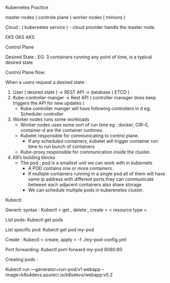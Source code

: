 Kubernetes Practice

master nodes ( controle plane ) 
worker nodes ( minions ) 

Cloud :  ( kubernetes service ) - cloud provider handls the master node.  

EKS 
GKS 
AKS 


Control Plane 

Desired State :
EG: 3 containers running any point of time, is a typical desired state 


Control Plane flow: 

When a users request a desired state : 

1. User ( desired state ) -> REST API -> database ( ETCD ) 
2. Kube-controller-manger -> Rest API ( controller manager does  keep triggers the API for new updates )
    *  Kube controller manger will have following controllers in it eg; Scheduler controller
3. Worker nodes runs some workloads 
    * Worker nodes uses some sort of run time eg : docker, CIR-0, container-d are the container runtimes.
    * Kubelet responsible for communicating to control plane.
        * If any scheduled containers, kubelet will trigger container run time to run bunch of containers 
    * Kube-proxy responsible for communication inside the cluster.
4. K8’s building blocks 
    * The pod : pod is a smallest unit we can work with in kubernets
        * A POD contains one or more containers.
        * If multiple containers running in a single pod all of them will have same ip address with different ports.they can communicate between each adjacent containers also share storage 
        * We can schedule multiple pods in kuberenetes cluster.

Kubectl 

Generic syntax : 
Kubectl < get , delete , create > < resource type >

List pods: 
Kubectl get pods

List specific pod: 
Kubectl get pod my-pod

Create : 
Kubectl < create, apply > -f ./my-pod-config.yml

Port forwarding:
Kubectl port-forward my-pod 8080:80

Creating pods : 

Kubectl run —generator=run-pod/v1 webapp –image=k8s4devs.azurecr.io/k8sdevs/webapp:v0.2
